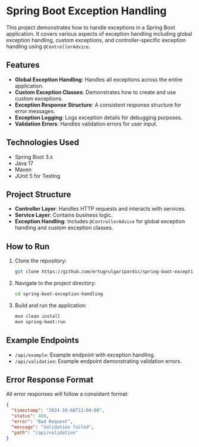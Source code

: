 # Spring Boot Exception Handling

This project demonstrates how to handle exceptions in a Spring Boot application. It covers various aspects of exception handling including global exception handling, custom exceptions, and controller-specific exception handling using `@ControllerAdvice`.

## Features

- **Global Exception Handling**: Handles all exceptions across the entire application.
- **Custom Exception Classes**: Demonstrates how to create and use custom exceptions.
- **Exception Response Structure**: A consistent response structure for error messages.
- **Exception Logging**: Logs exception details for debugging purposes.
- **Validation Errors**: Handles validation errors for user input.

## Technologies Used

- Spring Boot 3.x
- Java 17
- Maven
- JUnit 5 for Testing

## Project Structure

- **Controller Layer**: Handles HTTP requests and interacts with services.
- **Service Layer**: Contains business logic.
- **Exception Handling**: Includes `@ControllerAdvice` for global exception handling and custom exception classes.

## How to Run

1. Clone the repository:
    ```bash
    git clone https://github.com/ertugrulgaripardic/spring-boot-exception-handling.git
    ```
2. Navigate to the project directory:
    ```bash
    cd spring-boot-exception-handling
    ```
3. Build and run the application:
    ```bash
    mvn clean install
    mvn spring-boot:run
    ```

## Example Endpoints

- `/api/example`: Example endpoint with exception handling.
- `/api/validation`: Example endpoint demonstrating validation errors.

## Error Response Format

All error responses will follow a consistent format:
```json
{
  "timestamp": "2024-10-08T12:00:00",
  "status": 400,
  "error": "Bad Request",
  "message": "Validation failed",
  "path": "/api/validation"
}
